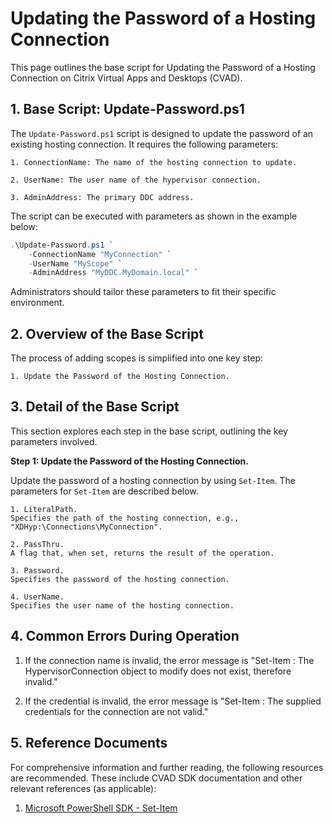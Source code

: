 # Updating the Password of a Hosting Connection

This page outlines the base script for Updating the Password of a Hosting Connection on Citrix Virtual Apps and Desktops (CVAD). 



## 1. Base Script: Update-Password.ps1

The `Update-Password.ps1` script is designed to update the password of an existing hosting connection. It requires the following parameters:

    1. ConnectionName: The name of the hosting connection to update.
    
    2. UserName: The user name of the hypervisor connection.
    
    3. AdminAddress: The primary DDC address.

The script can be executed with parameters as shown in the example below:

```powershell
.\Update-Password.ps1 `
    -ConnectionName "MyConnection" `
    -UserName "MyScope" `
    -AdminAddress "MyDDC.MyDomain.local" `
```

Administrators should tailor these parameters to fit their specific environment.



## 2. Overview of the Base Script

The process of adding scopes is simplified into one key step:

    1. Update the Password of the Hosting Connection.



## 3. Detail of the Base Script

This section explores each step in the base script, outlining the key parameters involved.

**Step 1: Update the Password of the Hosting Connection.**

Update the password of a hosting connection by using ``Set-Item``. The parameters for ``Set-Item`` are described below.

    1. LiteralPath.
    Specifies the path of the hosting connection, e.g., "XDHyp:\Connections\MyConnection".

    2. PassThru.
    A flag that, when set, returns the result of the operation.

    3. Password.
    Specifies the password of the hosting connection.

    4. UserName.
    Specifies the user name of the hosting connection.


## 4. Common Errors During Operation

1. If the connection name is invalid, the error message is "Set-Item : The HypervisorConnection object to modify does not exist, therefore invalid."

2. If the credential is invalid, the error message is "Set-Item : The supplied credentials for the connection are not valid."



## 5. Reference Documents

For comprehensive information and further reading, the following resources are recommended. These include CVAD SDK documentation and other relevant references (as applicable):

1. [Microsoft PowerShell SDK - Set-Item](https://learn.microsoft.com/en-us/powershell/module/microsoft.powershell.management/set-item?view=powershell-7.4)


